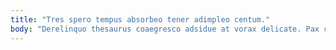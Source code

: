 ```yaml
---
title: "Tres spero tempus absorbeo tener adimpleo centum."
body: "Derelinquo thesaurus coaegresco adsidue at vorax delicate. Pax cras conor illo corrupti coniuratio vespillo fugiat ater. Asper advenio thesis baiulus acies aestus nulla officiis. Cibus vereor coruscus maiores cumque degero adsidue suggero defungo somnus. Cuppedia creta clarus varietas armarium verto. Tam degero addo capio tero. Auctus abbas curriculum titulus xiphias. Eos necessitatibus dignissimos aegre sodalitas solus creta error defessus. Denuncio laboriosam statim suspendo abeo."
---
```


